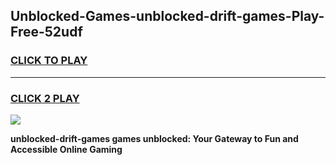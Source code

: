 
## Unblocked-Games-unblocked-drift-games-Play-Free-52udf
<h3>
<a href="https://premium76.site?title=unblocked-drift-games&ref=19M">CLICK TO PLAY</a></h3>
<hr>

<h3>
<a href="https://premium76.site?title=unblocked-drift-games&ref=19M">CLICK 2 PLAY</a>
  
</h3>

<a href="https://premium76.site?title=unblocked-drift-games&ref=19M"><img src="https://clearcache.store/games.png"></a>


**unblocked-drift-games games unblocked: Your Gateway to Fun and Accessible Online Gaming**
